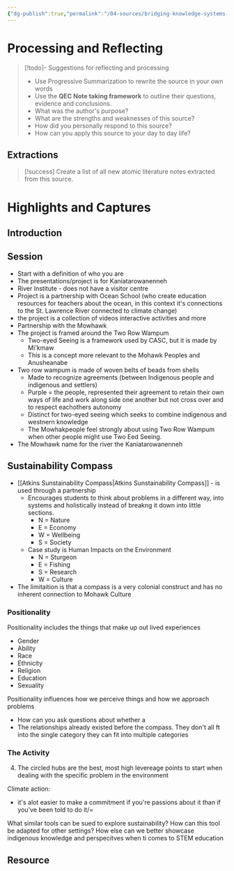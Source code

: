 ```yaml
---
{"dg-publish":true,"permalink":"/04-sources/bridging-knowledge-systems-through-positionality-systems-thinking-and-two-row-wampum-in-youth-climate-action-workshops/","tags":["#Td6C","Source/ConferenceSession"],"created":"2024-05-08T13:49:37.000-03:00","updated":"2024-07-02T20:37:42.434-03:00"}
---
```


# Processing and Reflecting
>[!todo]- Suggestions for reflecting and processing
>- Use Progressive Summarization to rewrite the source in your own words
>- Use the **QEC Note taking framework** to outline their questions, evidence and conclusions.
>- What was the author's purpose?
>- What are the strengths and weaknesses of this source?
>- How did you personally respond to this source?
>- How can you apply this source to your day to day life?

## Extractions
>[!success] Create a list of all new atomic literature notes extracted from this source. 

# Highlights and Captures
## Introduction
 


## Session
- Start with a definition of who you are
- The presentations/project is for Kaniatarowanenneh 
- River Institute - does not have a visitor centre
- Project is a partnership with Ocean School (who create education resources for teachers about the ocean, in this context it's connections to the St. Lawrence River connected to climate change)
- the project is a collection of videos interactive activities and more
- Partnership with the Mowhawk
- The project is framed around the Two Row Wampum
	- Two-eyed Seeing is a framework used by CASC, but it is made by Mi'kmaw
	- This is a concept more relevant to the Mohawk Peoples and Anusheanabe
- Two row wampum is made of woven belts of beads from shells
	- Made to recognize agreements (between Indigenous people and indigenous and settlers)
	- Purple = the people, represented their agreement to retain their own ways of life and work along side one another but not cross over and to respect eachothers autonomy
	- Distinct for two-eyed seeing which seeks to combine indigenous and westnern knowledge
	- The Mowhakpeople feel strongly about using Two Row Wampum when other people might use Two Eed Seeing. 
- The Mowhawk name for the river the Kaniatarowanenneh 

## Sustainability Compass
- [[Atkins Sunstainability Compass\|Atkins Sunstainability Compass]] - is used through a partnership
	- Encourages students to think about problems in a different way, into systems and holistically instead of breakng it  down into little sections. 
		- N = Nature
		- E = Economy
		- W = Wellbeing
		- S = Society
	- Case study is Human Impacts on the Environment
		- N = Sturgeon
		- E = Fishing
		- S = Research
		- W = Culture
- The limitaition is that a compass is a very colonial construct and has no inherent connection to Mohawk Culture

### Positionality
Positionality includes the things that make up out lived experiences
- Gender
- Ability
- Race
- Ethnicity
- Religion
- Education
- Sexuality

Positionality influences how we perceive things and how we approach problems
- How can you ask questions about whether a
- The relationships already existed before the compass. They don't all ft into the single category they can fit into multiple categories

### The Activity
4. The circled hubs are the best, most high levereage points to start when dealing with the specific problem in the environment




Climate action: 
- it's alot easier to make a commitment if you're passions about it than if you've been told to do it/=

What similar tools can be sued to explore sustainability?
How can this tool be adapted for other settings?
How else can we better showcase indigenous knowledge and perspecitves when ti comes to STEM education




## Resource